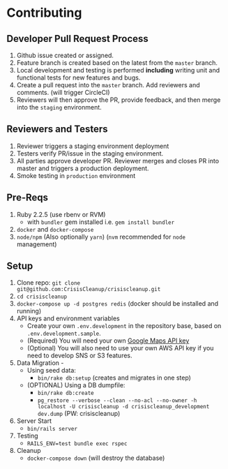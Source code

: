 # Contributing

## Developer Pull Request Process
1. Github issue created or assigned. 
2. Feature branch is created based on the latest from the `master` branch.
3. Local development and testing is performed **including** writing unit and functional tests for new features and bugs.
4. Create a pull request into the `master` branch.  Add reviewers and comments. (will trigger CircleCI)
5. Reviewers will then approve the PR, provide feedback, and then merge into the `staging` environment.

## Reviewers and Testers
1. Reviewer triggers a staging environment deployment
2. Testers verify PR/issue in the staging environment.
3. All parties approve developer PR.  Reviewer merges and closes PR into master and triggers a production deployment.
4. Smoke testing in `production` environment

## Pre-Reqs
1. Ruby 2.2.5 (use rbenv or RVM) 
	- with `bundler` gem installed i.e. `gem install bundler`
2. `docker` and `docker-compose`
3. `node/npm` (Also optionally `yarn`) (`nvm` recommended for `node` management)

## Setup
1. Clone repo: `git clone git@github.com:CrisisCleanup/crisiscleanup.git`
2. `cd crisiscleanup`
3. `docker-compose up -d postgres redis` (docker should be installed and running)
4. API keys and environment variables
	- Create your own `.env.development` in the repository base, based on `.env.development.sample`.
	- (Required) You will need your own [Google Maps API key](https://developers.google.com/maps/documentation/javascript/get-api-key)
	- (Optional) You will also need to use your own AWS API key if you need to develop SNS or S3 features.
5. Data Migration - 
	- Using seed data:
		- `bin/rake db:setup` (creates and migrates in one step)
	- (OPTIONAL) Using a DB dumpfile:
		- `bin/rake db:create`
		- `pg_restore --verbose --clean --no-acl --no-owner -h localhost -U crisiscleanup -d crisiscleanup_development dev.dump` (PW: crisiscleanup)
6. Server Start
	- `bin/rails server`
7. Testing 
	- `RAILS_ENV=test bundle exec rspec`
8. Cleanup
	- `docker-compose down` (will destroy the database)